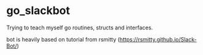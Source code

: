 # go_slackbot
Trying to teach myself go routines, structs and interfaces.

bot is heavily based on tutorial from rsmitty (https://rsmitty.github.io/Slack-Bot/)
